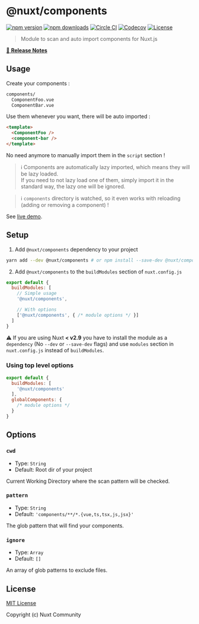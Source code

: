 # @nuxt/components

[![npm version][npm-version-src]][npm-version-href]
[![npm downloads][npm-downloads-src]][npm-downloads-href]
[![Circle CI][circle-ci-src]][circle-ci-href]
[![Codecov][codecov-src]][codecov-href]
[![License][license-src]][license-href]

> Module to scan and auto import components for Nuxt.js

[📖 **Release Notes**](./CHANGELOG.md)

## Usage

Create your components :

```bash
components/
  ComponentFoo.vue
  ComponentBar.vue
```

Use them whenever you want, there will be auto imported :

```html
<template>
  <ComponentFoo />
  <component-bar />
</template>
```

No need anymore to manually import them in the `script` section !

> ℹ Components are automatically lazy imported, which means they will be lazy loaded.  
> If you need to not lazy load one of them, simply import it in the standard way, the lazy one will be ignored.

> ℹ `components` directory is watched, so it even works with reloading (adding or removing a component) !

See [live demo](https://codesandbox.io/s/nuxtjs-components-ujtoq).

## Setup

1. Add `@nuxt/components` dependency to your project

```bash
yarn add --dev @nuxt/components # or npm install --save-dev @nuxt/components
```

2. Add `@nuxt/components` to the `buildModules` section of `nuxt.config.js`

```js
export default {
  buildModules: [
    // Simple usage
    '@nuxt/components',

    // With options
    ['@nuxt/components', { /* module options */ }]
  ]
}
```

:warning: If you are using Nuxt **< v2.9** you have to install the module as a `dependency` (No `--dev` or `--save-dev` flags) and use `modules` section in `nuxt.config.js` instead of `buildModules`.

### Using top level options

```js
export default {
  buildModules: [
    '@nuxt/components'
  ],
  globalComponents: {
    /* module options */
  }
}
```

## Options

### `cwd`

- Type: `String`
- Default: Root dir of your project

Current Working Directory where the scan pattern will be checked.

### `pattern`

- Type: `String`
- Default: `'components/**/*.{vue,ts,tsx,js,jsx}'`

The glob pattern that will find your components.

### `ignore`

- Type: `Array`
- Default: `[]`

An array of glob patterns to exclude files.

## License

[MIT License](./LICENSE)

Copyright (c) Nuxt Community

<!-- Badges -->
[npm-version-src]: https://img.shields.io/npm/v/@nuxt/components/latest.svg?style=flat-square
[npm-version-href]: https://npmjs.com/package/@nuxt/components

[npm-downloads-src]: https://img.shields.io/npm/dt/@nuxt/components.svg?style=flat-square
[npm-downloads-href]: https://npmjs.com/package/@nuxt/components

[circle-ci-src]: https://img.shields.io/circleci/project/github/nuxt/components.svg?style=flat-square
[circle-ci-href]: https://circleci.com/gh/nuxt/components

[codecov-src]: https://img.shields.io/codecov/c/github/nuxt/components.svg?style=flat-square
[codecov-href]: https://codecov.io/gh/nuxt/components

[license-src]: https://img.shields.io/npm/l/@nuxt/components.svg?style=flat-square
[license-href]: https://npmjs.com/package/@nuxt/components
